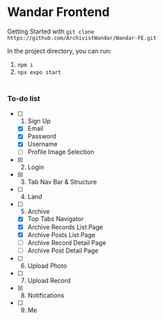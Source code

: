 # Wandar Frontend

Getting Started with `git clone https://github.com/ArchivistWandar/Wandar-FE.git`

In the project directory, you can run:

1. `npm i`
2. `npx expo start`

### <br/> To-do list

- [ ] 1. Sign Up
  - [x] Email
  - [x] Password
  - [x] Username
  - [ ] Profile Image Selection
- [x] 2. Login
- [x] 3. Tab Nav Bar & Structure
- [ ] 4. Land
- [ ] 5. Archive
  - [x] Top Tabs Navigator
  - [x] Archive Records List Page
  - [x] Archive Posts List Page
  - [ ] Archive Record Detail Page
  - [ ] Archive Post Detail Page
- [ ] 6. Upload Photo
- [ ] 7. Upload Record
- [x] 8. Notifications
- [ ] 9. Me

